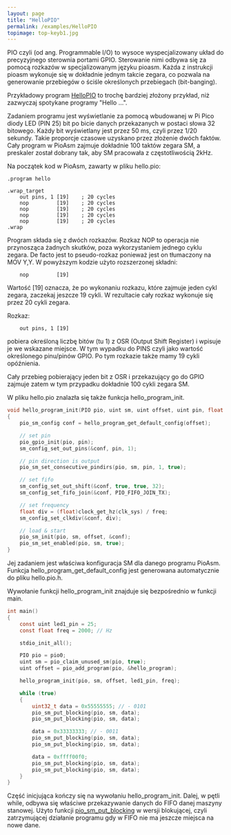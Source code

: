 ```yaml
---
layout: page
title: "HelloPIO"
permalink: /examples/HelloPIO
topimage: top-keyb1.jpg
---
```


PIO czyli (od ang. Programmable I/O) to wysoce wyspecjalizowany układ do precyzyjnego sterownia portami GPIO. Sterowanie nimi odbywa się za pomocą rozkazów w specjalizowanym języku pioasm. Każda z instrukcji pioasm wykonuje się w dokładnie jednym takcie zegara, co pozwala na generowanie przebiegów o ściśle określonych przebiegach (bit-banging).

Przykładowy program [HelloPIO](https://github.com/tjedrzejczak/pipico.pl.examples/tree/main/HelloPIO) to trochę bardziej złożony przykład, niż zazwyczaj spotykane programy "Hello …".

Zadaniem programu jest wyświetlanie za pomocą wbudowanej w Pi Pico diody LED (PIN 25) bit po bicie danych przekazanych w postaci słowa 32 bitowego. Każdy bit wyświetlany jest przez 50 ms, czyli przez 1/20 sekundy. Takie proporcje czasowe uzyskano przez złożenie dwóch faktów. Cały program w PioAsm zajmuje dokładnie 100 taktów zegara SM, a preskaler został dobrany tak, aby SM pracowała z częstotliwością 2kHz.


Na początek kod w PioAsm, zawarty w pliku hello.pio:
```text
.program hello

.wrap_target
    out pins, 1 [19]    ; 20 cycles
    nop         [19]    ; 20 cycles
    nop         [19]    ; 20 cycles
    nop         [19]    ; 20 cycles
    nop         [19]    ; 20 cycles
.wrap
```

Program składa się z dwóch rozkazów.
Rozkaz NOP to operacja nie przynosząca żadnych skutków, poza wykorzystaniem jednego cyklu zegara. De facto jest to pseudo-rozkaz ponieważ jest on tłumaczony na MOV Y,Y. W&nbsp;powyższym kodzie użyto rozszerzonej składni:
```text
    nop         [19]
```
Wartość [19] oznacza, że po wykonaniu rozkazu, które zajmuje jeden cykl zegara, zaczekaj jeszcze 19 cykli. W&nbsp;rezultacie cały rozkaz wykonuje się przez 20 cykli zegara.

Rozkaz:
```text
    out pins, 1 [19] 
```
pobiera określoną liczbę bitów (tu 1) z OSR (Output Shift Register) i wpisuje je we wskazane miejsce. W tym wypadku do PINS czyli jako wartość określonego pinu/pinów GPIO. Po tym rozkazie także mamy 19 cykli opóźnienia.

Cały przebieg pobierający jeden bit z OSR i przekazujący go do GPIO  zajmuje zatem w tym przypadku dokładnie 100 cykli zegara SM.

W pliku hello.pio znalazła się także funkcja hello_program_init.
```c
void hello_program_init(PIO pio, uint sm, uint offset, uint pin, float freq)
{
    pio_sm_config conf = hello_program_get_default_config(offset);

    // set pin
    pio_gpio_init(pio, pin);
    sm_config_set_out_pins(&conf, pin, 1);

    // pin direction is output
    pio_sm_set_consecutive_pindirs(pio, sm, pin, 1, true);

    // set fifo
    sm_config_set_out_shift(&conf, true, true, 32);
    sm_config_set_fifo_join(&conf, PIO_FIFO_JOIN_TX);

    // set frequency
    float div = (float)clock_get_hz(clk_sys) / freq;
    sm_config_set_clkdiv(&conf, div);

    // load & start
    pio_sm_init(pio, sm, offset, &conf);
    pio_sm_set_enabled(pio, sm, true);
}
```

Jej zadaniem jest właściwa konfiguracja SM dla danego programu PioAsm.
Funkcja hello_program_get_default_config jest generowana automatycznie do pliku hello.pio.h.

Wywołanie funkcji hello_program_init znajduje się bezpośrednio w funkcji main.

```c
int main()
{
    const uint led1_pin = 25;
    const float freq = 2000; // Hz

    stdio_init_all();

    PIO pio = pio0;
    uint sm = pio_claim_unused_sm(pio, true);
    uint offset = pio_add_program(pio, &hello_program);

    hello_program_init(pio, sm, offset, led1_pin, freq);

    while (true)
    {
        uint32_t data = 0x55555555; // - 0101
        pio_sm_put_blocking(pio, sm, data);
        pio_sm_put_blocking(pio, sm, data);

        data = 0x33333333; // - 0011
        pio_sm_put_blocking(pio, sm, data);
        pio_sm_put_blocking(pio, sm, data);

        data = 0xffff00f0;
        pio_sm_put_blocking(pio, sm, data);
        pio_sm_put_blocking(pio, sm, data);
    }
}
```

Część inicjująca kończy się na wywołaniu hello_program_init. Dalej, w&nbsp;pętli while, odbywa się właściwe przekazywanie danych do FIFO danej maszyny stanowej. Użyto funkcji [pio_sm_put_blocking](https://www.raspberrypi.com/documentation/pico-sdk/hardware.html#group_hardware_pio_1gaee8bfc3409cb8d93cccdeda3961bc377) w wersji blokującej, czyli zatrzymującej działanie programu gdy w FIFO nie ma jeszcze miejsca na nowe dane.